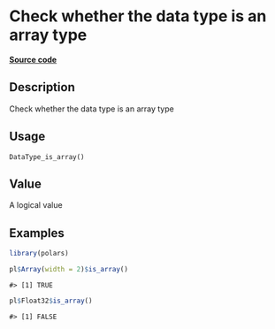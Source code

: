 

# Check whether the data type is an array type

[**Source code**](https://github.com/pola-rs/r-polars/tree/741f9cd2614b3302a4d033bcae447425e1b91191/R/after-wrappers.R#L20)

## Description

Check whether the data type is an array type

## Usage

<pre><code class='language-R'>DataType_is_array()
</code></pre>

## Value

A logical value

## Examples

``` r
library(polars)

pl$Array(width = 2)$is_array()
```

    #> [1] TRUE

``` r
pl$Float32$is_array()
```

    #> [1] FALSE
